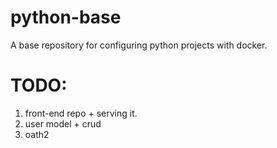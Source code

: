 # python-base

A base repository for configuring python projects with docker.


# TODO:
1. front-end repo + serving it.
2. user model + crud 
3. oath2